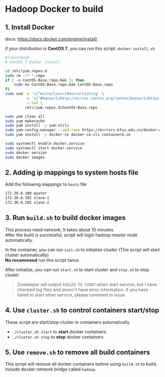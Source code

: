 # Hadoop Docker to build

## 1. Install Docker
docs: https://docs.docker.com/engine/install/  

if your distribution is **CentOS 7**, you can run this script: `docker-install.sh`
```bash
#!/bin/bash
# CentOS 7 Docker install

cd /etc/yum.repos.d
sudo rm -rf *.repo
if [ -e CentOS-Base.repo.bak ]; then
    sudo mv CentOS-Base.repo.bak CentOS-Base.repo
fi
sudo sed -e 's|^mirrorlist=|#mirrorlist=|g' \
         -e 's|^#baseurl=http://mirror.centos.org/centos|baseurl=https://mirrors.ustc.edu.cn/centos|g' \
         -i.bak \
         /etc/yum.repos.d/CentOS-Base.repo

sudo yum clean all
sudo yum makecache
sudo yum install -y yum-utils
sudo yum-config-manager --add-repo https://mirrors.bfsu.edu.cn/docker-ce/linux/centos/docker-ce.repo
sudo yum install -y docker-ce docker-ce-cli containerd.io

sudo systemctl enable docker.service
sudo systemctl start docker.service
sudo docker version
sudo docker images
```

## 2. Adding ip mappings to system hosts file
Add the following mappings to `hosts` file
```bash
172.30.0.100 master
172.30.0.101 slave-1
172.30.0.102 slave-2
```

## 3. Run `build.sh` to build docker images
This process need network, It takes about 10 minutes.  
After the build is successful, script will login hadoop master node automatically.

In the container, you can run `init.sh` to initialize cluster (This script will start cluster automatically)  
**No recommend** run this script twice.  

After initialize, you can run `start.sh` to start cluster and `stop.sh` to stop cluster.
> Zookeeper will output `FAILED TO START` when start service, but I have checked log files and doesn't have error information. if you have failed to start other service, please comment in issue.

## 4. Use `cluster.sh` to control containers start/stop
These script are start/stop cluster in containers automatically.
* `./cluster.sh start` to **start** docker containers  
* `./cluster.sh stop` to **stop** docker containers  

## 5. Use `remove.sh` to remove all build containers
This script will remove all docker containers before using `build.sh` to build, include docker network bridge called `hadoop`.
